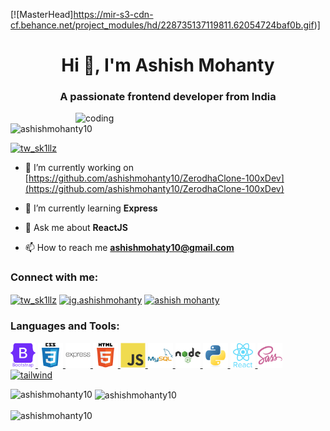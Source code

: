 [![MasterHead]https://mir-s3-cdn-cf.behance.net/project_modules/hd/228735137119811.62054724baf0b.gif)]
<h1 align="center">Hi 👋, I'm Ashish Mohanty</h1>
<h3 align="center">A passionate frontend developer from India</h3>
<img align="right" alt="coding" width="400" src="https://miro.medium.com/max/1360/0*7Q3yvSIv_t0ioJ-Z.gif">
<p align="left"> <img src="https://komarev.com/ghpvc/?username=ashishmohanty10&label=Profile%20views&color=009dff&style=flat" alt="ashishmohanty10" /> </p>

<p align="left"> <a href="https://twitter.com/tw_sk1llz" target="blank"><img src="https://img.shields.io/twitter/follow/tw_sk1llz?logo=twitter&style=for-the-badge" alt="tw_sk1llz" /></a> </p>

- 🔭 I’m currently working on [https://github.com/ashishmohanty10/ZerodhaClone-100xDev](https://github.com/ashishmohanty10/ZerodhaClone-100xDev)

- 🌱 I’m currently learning **Express**

- 💬 Ask me about **ReactJS**

- 📫 How to reach me **ashishmohaty10@gmail.com**

<h3 align="left">Connect with me:</h3>
<p align="left">
<a href="https://twitter.com/tw_sk1llz" target="blank"><img align="center" src="https://raw.githubusercontent.com/rahuldkjain/github-profile-readme-generator/master/src/images/icons/Social/twitter.svg" alt="tw_sk1llz" height="30" width="40" /></a>
<a href="https://instagram.com/ig.ashishmohanty" target="blank"><img align="center" src="https://raw.githubusercontent.com/rahuldkjain/github-profile-readme-generator/master/src/images/icons/Social/instagram.svg" alt="ig.ashishmohanty" height="30" width="40" /></a>
<a href="https://www.youtube.com/c/ashish mohanty" target="blank"><img align="center" src="https://raw.githubusercontent.com/rahuldkjain/github-profile-readme-generator/master/src/images/icons/Social/youtube.svg" alt="ashish mohanty" height="30" width="40" /></a>
</p>

<h3 align="left">Languages and Tools:</h3>
<p align="left"> <a href="https://getbootstrap.com" target="_blank" rel="noreferrer"> <img src="https://raw.githubusercontent.com/devicons/devicon/master/icons/bootstrap/bootstrap-plain-wordmark.svg" alt="bootstrap" width="40" height="40"/> </a> <a href="https://www.w3schools.com/css/" target="_blank" rel="noreferrer"> <img src="https://raw.githubusercontent.com/devicons/devicon/master/icons/css3/css3-original-wordmark.svg" alt="css3" width="40" height="40"/> </a> <a href="https://expressjs.com" target="_blank" rel="noreferrer"> <img src="https://raw.githubusercontent.com/devicons/devicon/master/icons/express/express-original-wordmark.svg" alt="express" width="40" height="40"/> </a> <a href="https://www.w3.org/html/" target="_blank" rel="noreferrer"> <img src="https://raw.githubusercontent.com/devicons/devicon/master/icons/html5/html5-original-wordmark.svg" alt="html5" width="40" height="40"/> </a> <a href="https://developer.mozilla.org/en-US/docs/Web/JavaScript" target="_blank" rel="noreferrer"> <img src="https://raw.githubusercontent.com/devicons/devicon/master/icons/javascript/javascript-original.svg" alt="javascript" width="40" height="40"/> </a> <a href="https://www.mysql.com/" target="_blank" rel="noreferrer"> <img src="https://raw.githubusercontent.com/devicons/devicon/master/icons/mysql/mysql-original-wordmark.svg" alt="mysql" width="40" height="40"/> </a> <a href="https://nodejs.org" target="_blank" rel="noreferrer"> <img src="https://raw.githubusercontent.com/devicons/devicon/master/icons/nodejs/nodejs-original-wordmark.svg" alt="nodejs" width="40" height="40"/> </a> <a href="https://www.python.org" target="_blank" rel="noreferrer"> <img src="https://raw.githubusercontent.com/devicons/devicon/master/icons/python/python-original.svg" alt="python" width="40" height="40"/> </a> <a href="https://reactjs.org/" target="_blank" rel="noreferrer"> <img src="https://raw.githubusercontent.com/devicons/devicon/master/icons/react/react-original-wordmark.svg" alt="react" width="40" height="40"/> </a> <a href="https://sass-lang.com" target="_blank" rel="noreferrer"> <img src="https://raw.githubusercontent.com/devicons/devicon/master/icons/sass/sass-original.svg" alt="sass" width="40" height="40"/> </a> <a href="https://tailwindcss.com/" target="_blank" rel="noreferrer"> <img src="https://www.vectorlogo.zone/logos/tailwindcss/tailwindcss-icon.svg" alt="tailwind" width="40" height="40"/> </a> </p>

<p><img align="left" src="https://github-readme-stats.vercel.app/api/top-langs?username=ashishmohanty10&show_icons=true&theme=dark&title_color=ffff5d&text_color=70a5fd&bg_color=0f0f0f&locale=en&layout=compact" alt="ashishmohanty10" /></p>

<p>&nbsp;<img align="center" src="https://github-readme-stats.vercel.app/api?username=ashishmohanty10&show_icons=true&theme=dark&title_color=ffe15d&text_color=70a5fd&bg_color=0f0f0f&locale=en" alt="ashishmohanty10" /></p>

<p><img align="center" src="https://github-readme-streak-stats.herokuapp.com/?user=ashishmohanty10&theme=dark" alt="ashishmohanty10" /></p>

